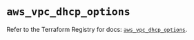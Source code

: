 # `aws_vpc_dhcp_options`

Refer to the Terraform Registry for docs: [`aws_vpc_dhcp_options`](https://registry.terraform.io/providers/hashicorp/aws/4.67.0/docs/resources/vpc_dhcp_options).

